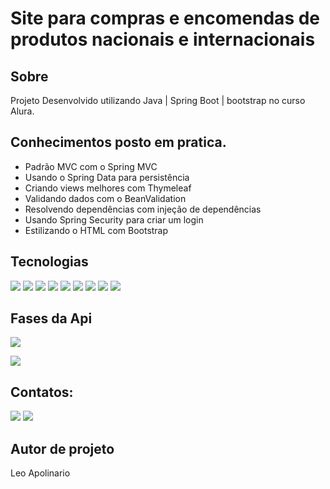 <h1>Site para compras e encomendas de produtos nacionais e internacionais  </h1>

<h2> Sobre</h2>
<p>Projeto Desenvolvido utilizando Java | Spring Boot | bootstrap  no curso Alura.</p>

## Conhecimentos posto em pratica.

- Padrão MVC com o Spring MVC
- Usando o Spring Data para persistência
- Criando views melhores com Thymeleaf
- Validando dados com o BeanValidation
- Resolvendo dependências com injeção de dependências
- Usando Spring Security para criar um login
- Estilizando o HTML com Bootstrap


##  Tecnologias
<div>
  <img src="https://img.shields.io/badge/Java-D14836?style=for-the-badge&logo=java&logoColor=black">
  <img src="https://img.shields.io/badge/Spring Boot-239120?&style=for-the-badge&logo=Spring&logoColor=white">
  <img src="https://img.shields.io/badge/SQL-00BFFF?style=for-the-badge&logo=MySQL&logoColor=white">
  <img src="https://img.shields.io/badge/Github-F7DF1E?style=for-the-badge&logo=Github&logoColor=black">
  <img src="https://img.shields.io/badge/Git-808000?style=for-the-badge&logo=Git&logoColor=black">
  <img src="https://img.shields.io/badge/bootstrap-00FF00?style=for-the-badge&logo=bootstrap&logoColor=black">
  <img src="https://img.shields.io/badge/htlm-363636?style=for-the-badge&logo=html&logoColor=black">
  <img src="https://img.shields.io/badge/css-9932CC?style=for-the-badge&logo=css&logoColor=grey">
  <img src="https://img.shields.io/badge/javascript-FF4500?style=for-the-badge&logo=javascript&logoColor=grey">
  
  ## Fases da Api
</div>
<p align="right , float: right">
<img loading="lazy" src="http://img.shields.io/static/v1?label=STATUS&message=EM-Desenvolvimento&color=GREEN&style=for-the-badge"/>
</p>
<p align="right , float: right">
<img loading="lazy" src="http://img.shields.io/static/v1?label=STATUS&message=Front-End%20EM-Desenvolvimento&color=F7DF1E&style=for-the-badge"/>
</p>


## Contatos:

<div>
<a href = "leosantosap@outlook.com"><img loading="lazy" src="https://img.shields.io/badge/outlook-D14836?style=for-the-badge&logo=outlook&logoColor=white" target="_blank"></a>
<a href="https://www.linkedin.com/in/leobaldo-apolinario" target="_blank"><img loading="lazy" src="https://img.shields.io/badge/-LinkedIn-%230077B5?style=for-the-badge&logo=linkedin&logoColor=white" target="_blank"></a> 

</div>

## Autor de projeto

Leo Apolinario
